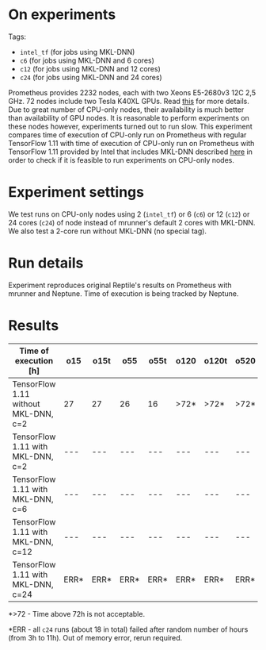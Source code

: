# On experiments
 
Tags:
- `intel_tf` (for jobs using MKL-DNN)
- `c6` (for jobs using MKL-DNN and 6 cores)
- `c12` (for jobs using MKL-DNN and 12 cores)
- `c24` (for jobs using MKL-DNN and 24 cores)

Prometheus provides 2232 nodes, each with two Xeons E5-2680v3 12C 2,5 GHz. 72 nodes include two Tesla K40XL GPUs. Read [this](https://pl.wikipedia.org/wiki/Prometheus_(superkomputer)) for more details. Due to great number of CPU-only nodes, their availability is much better than availability of GPU nodes. It is reasonable to perform experiments on these nodes however, experiments turned out to run slow. This experiment compares time of execution of CPU-only run on Prometheus with regular TensorFlow 1.11 with time of execution of CPU-only run on Prometheus with TensorFlow 1.11 provided by Intel that includes MKL-DNN described [here](https://software.intel.com/en-us/articles/intel-optimization-for-tensorflow-installation-guide) in order to check if it is feasible to run experiments on CPU-only nodes.

# Experiment settings

We test runs on CPU-only nodes using 2 (`intel_tf`) or 6 (`c6`) or 12 (`c12`) or 24 cores (`c24`) of node instead of mrunner's default 2 cores with MKL-DNN. We also test a 2-core run without MKL-DNN (no special tag).

# Run details
Experiment reproduces original Reptile's results on Prometheus with mrunner and Neptune. Time of execution is being tracked by Neptune.

# Results

Time of execution [h] | o15 | o15t | o55 | o55t | o120 | o120t | o520 | o520t | m15 | m15t | m55 | m55t
--- | --- | --- | --- |--- |--- |--- | --- | --- | --- | --- | --- | ---
TensorFlow 1.11 without MKL-DNN, c=2 | 27 | 27 | 26 | 16 | >72* | >72* | >72* | >72* | >72* | >72* | >72* | >72*
TensorFlow 1.11 with MKL-DNN, c=2  | --- | --- | --- |--- | --- | --- | --- | --- | --- | --- | --- | ---
TensorFlow 1.11 with MKL-DNN, c=6  | --- | --- | --- | --- | --- | --- | --- | --- | --- | --- | --- | ---
TensorFlow 1.11 with MKL-DNN, c=12  | --- | --- | --- | --- | --- | --- | --- | --- | --- | --- | --- | --- 
TensorFlow 1.11 with MKL-DNN, c=24  | ERR* | ERR* | ERR* | ERR* | ERR* | ERR* | ERR* | ERR* | ERR* | ERR* | ERR* | ERR*

\*>72 - Time above 72h is not acceptable.

\*ERR - all `c24` runs (about 18 in total) failed after random number of hours (from 3h to 11h). Out of memory error, rerun required.

